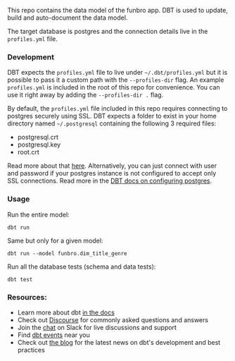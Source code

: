 This repo contains the data model of the funbro app. DBT is used to update, build and auto-document the data model. 

The target database is postgres and the connection details live in the `profiles.yml` file.

### Development

DBT expects the `profiles.yml` file to live under `~/.dbt/profiles.yml` but it is possible to pass it a custom path with the `--profiles-dir` flag. An example `profiles.yml` is included in the root of this repo for convenience. You can use it right away by adding the  `--profiles-dir .` flag.

By default, the `profiles.yml` file included in this repo requires connecting to postgres securely using SSL. DBT expects a folder to exist in your home directory named `~/.postgresql` containing the following 3 required files:

- postgresql.crt
- postgresql.key
- root.crt

Read more about that [here](https://www.postgresql.org/docs/13/libpq-ssl.html). Alternatively, you can just connect with user and password if your postgres instance is not configured to accept only SSL connections. Read more in the [DBT docs on configuring postgres](https://test-next--docs-getdbt-com.netlify.app/reference/warehouse-profiles/postgres-profile).

### Usage

Run the entire model:
```shell
dbt run
```

Same but only for a given model:
```shell
dbt run --model funbro.dim_title_genre
```

Run all the database tests (schema and data tests):
```shell
dbt test
```


### Resources:
- Learn more about dbt [in the docs](https://docs.getdbt.com/docs/introduction)
- Check out [Discourse](https://discourse.getdbt.com/) for commonly asked questions and answers
- Join the [chat](http://slack.getdbt.com/) on Slack for live discussions and support
- Find [dbt events](https://events.getdbt.com) near you
- Check out [the blog](https://blog.getdbt.com/) for the latest news on dbt's development and best practices
